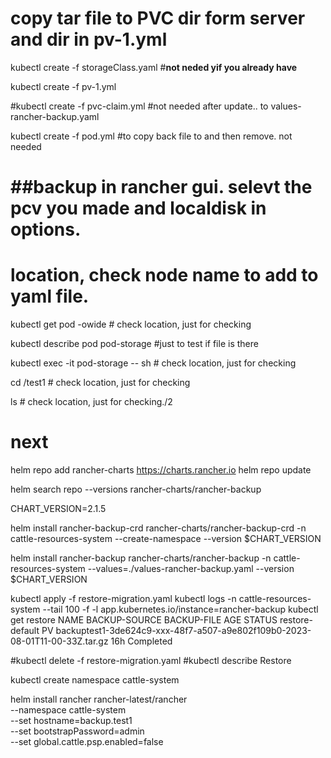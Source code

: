  
# copy tar file to PVC dir form server and dir in pv-1.yml
 
kubectl create -f storageClass.yaml #**not neded yif you already have**

kubectl create -f pv-1.yml

#kubectl create -f pvc-claim.yml   #not needed after update.. to values-rancher-backup.yaml

kubectl create -f pod.yml  #to copy back file to and then remove. not needed

# ##backup in rancher gui. selevt the pcv you made and localdisk in options.

#  location, check node name to add to yaml file.
kubectl get pod -owide   # check location, just for checking

kubectl describe pod pod-storage #just to test if file is there

kubectl exec -it pod-storage -- sh # check location, just for checking

cd /test1 # check location, just for checking

ls # check location, just for checking./2


# next

 
 
helm repo add rancher-charts https://charts.rancher.io
helm repo update
 
 
helm search repo --versions rancher-charts/rancher-backup
 
CHART_VERSION=2.1.5
 
helm install rancher-backup-crd rancher-charts/rancher-backup-crd -n cattle-resources-system --create-namespace --version $CHART_VERSION
 
helm install rancher-backup rancher-charts/rancher-backup -n cattle-resources-system --values=./values-rancher-backup.yaml  --version $CHART_VERSION
 
kubectl apply -f restore-migration.yaml
kubectl logs -n cattle-resources-system --tail 100 -f -l app.kubernetes.io/instance=rancher-backup
kubectl get restore
NAME              BACKUP-SOURCE   BACKUP-FILE                                                                    AGE   STATUS
restore-default   PV              backuptest1-3de624c9-xxx-48f7-a507-a9e802f109b0-2023-08-01T11-00-33Z.tar.gz   16h   Completed
 
#kubectl delete -f restore-migration.yaml
#kubectl describe Restore
 
 
kubectl create namespace cattle-system
 
helm install rancher rancher-latest/rancher \
  --namespace cattle-system \
  --set hostname=backup.test1 \
  --set bootstrapPassword=admin \
  --set global.cattle.psp.enabled=false
 
